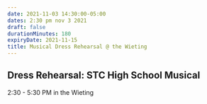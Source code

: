 ```yaml
---
date: 2021-11-03 14:30:00-05:00
dates: 2:30 pm nov 3 2021
draft: false
durationMinutes: 180
expiryDate: 2021-11-15
title: Musical Dress Rehearsal @ the Wieting
---
```


## Dress Rehearsal: STC High School Musical

2:30 - 5:30 PM in the Wieting